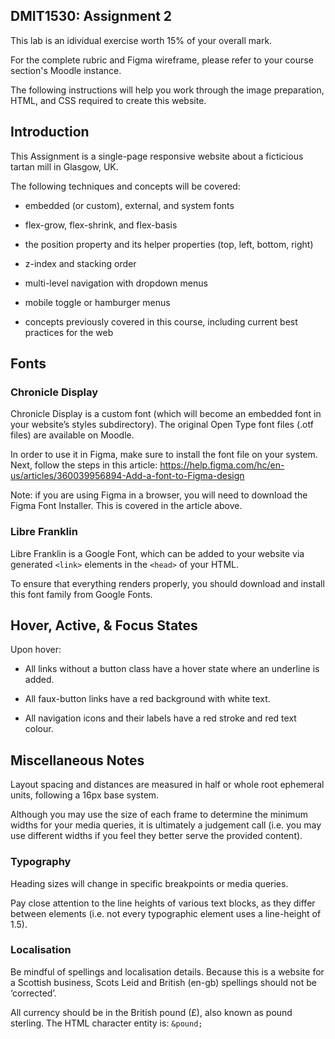 ## DMIT1530: Assignment 2

This lab is an idividual exercise worth 15% of your overall mark. 

For the complete rubric and Figma wireframe, please refer to your course section's Moodle instance. 

The following instructions will help you work through the image preparation, HTML, and CSS required to create this website.

## Introduction

This Assignment is a single-page responsive website about a ficticious tartan mill in Glasgow, UK. 

The following techniques and concepts will be covered: 

- embedded (or custom), external, and system fonts

- flex-grow, flex-shrink, and flex-basis

- the position property and its helper properties (top, left, bottom, right)

- z-index and stacking order

- multi-level navigation with dropdown menus

- mobile toggle or hamburger menus

- concepts previously covered in this course, including current best practices for the web


## Fonts

### Chronicle Display

Chronicle Display is a custom font (which will become an embedded font in your website’s styles subdirectory). The original Open Type font files (.otf files) are available on Moodle.

In order to use it in Figma, make sure to install the font file on your system. Next, follow the steps in this article: https://help.figma.com/hc/en-us/articles/360039956894-Add-a-font-to-Figma-design

Note: if you are using Figma in a browser, you will need to download the Figma Font Installer. This is covered in the article above.


### Libre Franklin

Libre Franklin is a Google Font, which can be added to your website via generated `<link>` elements in the `<head>` of your HTML.

To ensure that everything renders properly, you should download and install this font family from Google Fonts.


## Hover, Active, & Focus States

Upon hover: 

- All links without a button class have a hover state where an underline is added.

- All faux-button links have a red background with white text.

- All navigation icons and their labels have a red stroke and red text colour.


## Miscellaneous Notes

Layout spacing and distances are measured in half or whole root ephemeral units, following a 16px base system.

Although you may use the size of each frame to determine the minimum widths for your media queries, it is ultimately a judgement call (i.e. you may use different widths if you feel they better serve the provided content).


### Typography

Heading sizes will change in specific breakpoints or media queries. 

Pay close attention to the line heights of various text blocks, as they differ between elements (i.e. not every typographic element uses a line-height of 1.5).


### Localisation

Be mindful of spellings and localisation details. Because this is a website for a Scottish business, Scots Leid and British (en-gb) spellings should not be ‘corrected’. 

All currency should be in the British pound (£), also known as pound sterling. The HTML character entity is: `&pound;`